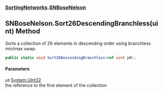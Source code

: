 ### [SortingNetworks](SortingNetworks.md 'SortingNetworks').[SNBoseNelson](SortingNetworks_SNBoseNelson.md 'SortingNetworks.SNBoseNelson')
## SNBoseNelson.Sort26DescendingBranchless(uint) Method
Sorts a collection of 26 elements in descending order using branchless min/max swap.  
```csharp
public static void Sort26DescendingBranchless(ref uint p0);
```
#### Parameters
<a name='SortingNetworks_SNBoseNelson_Sort26DescendingBranchless(uint)_p0'></a>
`p0` [System.UInt32](https://docs.microsoft.com/en-us/dotnet/api/System.UInt32 'System.UInt32')  
the reference to the first element of the collection
  
